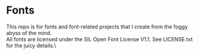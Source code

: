 # Fonts

This repo is for fonts and font-related projects that I create from the foggy abyss of the mind.\
All fonts are licensed under the SIL Open Font License V1.1. See LICENSE.txt for the juicy details.\
